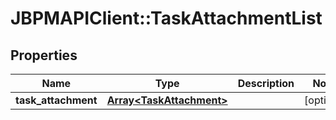 # JBPMAPIClient::TaskAttachmentList

## Properties
Name | Type | Description | Notes
------------ | ------------- | ------------- | -------------
**task_attachment** | [**Array&lt;TaskAttachment&gt;**](TaskAttachment.md) |  | [optional] 


